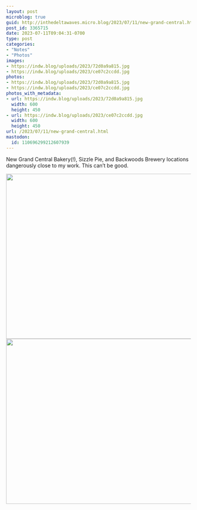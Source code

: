 ```yaml
---
layout: post
microblog: true
guid: http://inthedeltawaves.micro.blog/2023/07/11/new-grand-central.html
post_id: 3365715
date: 2023-07-11T09:04:31-0700
type: post
categories:
- "Notes"
- "Photos"
images:
- https://indw.blog/uploads/2023/72d0a9a815.jpg
- https://indw.blog/uploads/2023/ce07c2ccdd.jpg
photos:
- https://indw.blog/uploads/2023/72d0a9a815.jpg
- https://indw.blog/uploads/2023/ce07c2ccdd.jpg
photos_with_metadata:
- url: https://indw.blog/uploads/2023/72d0a9a815.jpg
  width: 600
  height: 450
- url: https://indw.blog/uploads/2023/ce07c2ccdd.jpg
  width: 600
  height: 450
url: /2023/07/11/new-grand-central.html
mastodon:
  id: 110696299212607939
---
```

New Grand Central Bakery(!), Sizzle Pie, and Backwoods Brewery locations dangerously close to my work. This can’t be good.

<img src="uploads/2023/72d0a9a815.jpg" width="600" height="450" alt=""><img src="uploads/2023/ce07c2ccdd.jpg" width="600" height="450" alt="">

